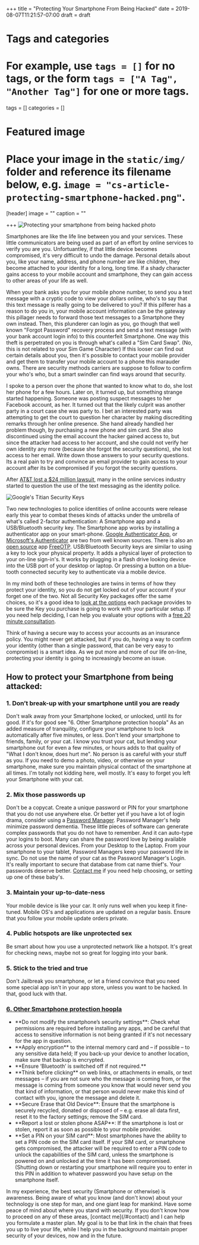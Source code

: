 +++
title = "Protecting Your Smartphone From Being Hacked"
date = 2019-08-07T11:21:57-07:00
draft = draft

# Tags and categories
# For example, use `tags = []` for no tags, or the form `tags = ["A Tag", "Another Tag"]` for one or more tags.
tags = []
categories = []

# Featured image
# Place your image in the `static/img/` folder and reference its filename below, e.g. `image = "cs-article-protecting-smartphone-hacked.png"`.
[header]
image = ""
caption = ""

+++
![Protecting your smartphone from being hacked photo](/img/updates/smartphone-protection/cs-article-protecting-smartphone-hacked.png)


Smartphones are like the life line between you and your services. These little communicators are being used as part of an effort by online services to verify you are you. Unfortuantley, if that little device becomes compromised, it's very difficult to undo the damage. Personal details about you, like your name, address, and phone number are like children, they become attached to your identity for a long, long time. If a shady character gains access to your mobile account and smartphone, they can gain access to other areas of your life as well.

When your bank asks you for your mobile phone number, to send you a text message with a cryptic code to view your dollars online, who's to say that this text message is really going to be delivered to you? If this pilferer has a reason to do you in, your mobile account information can be the gateway this pillager needs to forward those text messages to a Smartphone they own instead. Then,  this plunderer can login as you, go though that well known "Forgot Password" recovery process and send a text message (with your bank account login info) to this counterfeit Smartphone. One way this theft is perpetrated on you is through what's called a "Sim Card Swap". (No, this is not related to your Sim Game Character) If this looser can find out certain details about you, then it's possible to contact your mobile provider and get them to transfer your mobile account to a phone this marauder owns. There are security methods carriers are suppose to follow to confirm your who's who, but a smart swindler can find ways around that security.

I spoke to a person over the phone that wanted to know what to do, she lost her phone for a few hours. Later on, it turned up, but something strange started happening. Someone was posting suspect messages to her Facebook account, as her. It turned out that the likely culprit was another party in a court case she was party to. I bet an interested party was attempting to get the court to question her character by making discrediting remarks through her online presence. She hand already handled her problem though, by purchasing a new phone and sim card. She also discontinued using the email account the hacker gained access to, but since the attacker had access to her account, and she could not verify her own identity any more (because she forgot the security questions), she lost access to her email. Write down those answers to your security questions. Its a real pain to try and convince an email provider to gain access to your account after its be compromised if you forgot the security questions.

After [AT&T lost a $24 million lawsuit](https://www.coindesk.com/att-fails-to-win-dismissal-in-24-million-crypto-sim-swap-lawsuit), many in the online services industry started to question the use of the text messaging as the  identity police.

![Google's Titian Security Keys](/img/updates/smartphone-protection/titan-security-keys.png)

Two new technologies to police identities of online accounts were release early this year to combat theses kinds of attacks under the umbrella of what's called 2-factor authentication: A Smartphone app and a USB/Bluetooth security key. The Smartphone app works by installing a authenticator app on your smart-phone. [Google Authenticator App](https://support.google.com/accounts/answer/1066447?co=GENIE.Platform%3DAndroid&hl=en), or [Microsoft's Authenticator](https://www.microsoft.com/en-us/account/authenticator) are two from well known sources. There is also an [open source](/updates/update-why-open-source-matters-freedom) app [FreeOTP](https://freeotp.github.io/). USB/Bluetooth Security keys are similar to using a key to lock your physical property. It adds a physical layer of protection to your on-line sign-in's. It works by plugging in a flash drive looking device into the USB port of your desktop or laptop. Or pressing a button on a blue-tooth connected security key to authenticate via a mobile device.

In my mind both of these technologies are twins in terms of how they protect your identity, so you do not get locked out of your account if your forget one of the two. Not all Security Key packages offer the same choices, so it's a good idea to [look at the options](https://www.theverge.com/2019/2/22/18235173/the-best-hardware-security-keys-yubico-titan-key-u2f) each package provides to be sure the Key you purchase is going to work with your particular setup. If you need help deciding, I can help you evaluate your options with a [free 20 minute consultation](/#contact).

Think of having a secure way to access your accounts as an insurance policy. You might never get attacked, but if you do, having a way to confirm your identity (other than a single password, that can be very easy to compromise) is a smart idea. As we put more and more of our life on-line, protecting your identity is going to increasingly become an issue.

## How to protect your Smartphone from being attacked:

### 1. Don’t break-up with your smartphone until you are ready

Don't walk away from your Smartphone locked, or unlocked, until its for good. If it's for good see "6. Other Smartphone protection hoopla" As an added measure of tranquility, configure your smartphone to lock automatically after five minutes, or less. Don't lend your smartphone to friends, family, or your cat. I know you trust your cat, but lending your smartphone out for even a few minutes, or hours adds to that quality of "What I don't know, does hurt me". No person is as careful with your stuff as you. If you need to demo a photo, video, or otherwise on your smartphone, make sure you maintain physical contact of the smartphone at all times. I'm totally not kidding here, well mostly. It's easy to forget you left your Smartphone with your cat.

### 2. Mix those passwords up
Don't be a copycat. Create a unique password or PIN for your smartphone that you do not use anywhere else. Or better yet if you have a lot of login drama, consider using a [Password Manager](http://www.scottrlarson.com/recommendations/recommendation-password-managers). Password Manager's help minimize password dementia. These little pieces of software can generate complex passwords that you do not have to remember. And it can auto-type your logins to boot. Many can share the password love by being available across your personal devices. From your Desktop to the Laptop. From your smartphone to your tablet, Password Managers keep your password life in sync. Do not use the name of your cat as the Password Manager's Login. It's really important to secure that database from cat name thief's. Your passwords deserve better. [Contact me](/#contact) if you need help choosing, or setting up one of these baby's.

### 3. Maintain your up-to-date-ness
Your mobile device is like your car. It only runs well when you keep it fine-tuned. Mobile OS's and applications are updated on a regular basis. Ensure that you follow your mobile update orders private.

### 4. Public hotspots are like unprotected sex
Be smart about how you use a unprotected network like a hotspot. It's great for checking news, maybe not so great for logging into your bank.

### 5. Stick to the tried and true
Don't Jailbreak you smartphone, or let a friend convince that you need some special app isn't in your app store, unless you want to be hacked. In that, good luck with that.

  <div class="panel-group" id="accordion">
    <div class="panel panel-default">
      <div class="panel-heading">
        <h3 class="">
          <a data-toggle="collapse" data-parent="#accordion" href="#collapse1">6. Other Smartphone protection hoopla</a>
        </h2>
      </div>
      <div id="collapse1" class="panel-collapse collapse">
        <div class="panel-body">
        <ul>
          <li>**Do not modify the smartphone’s security settings**: Check what permissions are required before installing any apps, and be careful that access to sensitive information is not being granted if it's not necessary for the app in question.</li>
          <li>**Apply encryption** to the internal memory card and – if possible – to any sensitive data held; If you back-up your device to another location, make sure that backup is encrypted.</li>
          <li>**Ensure ‘Bluetooth’ is switched off if not required.**</li>
          <li>**Think before clicking** on web links, or attachments in emails, or text messages – if you are not sure who the message is coming from, or the message is coming from someone you know that would never send you that kind of information, or that person would never make this kind of contact with you, ignore the message and delete it.</li>
          <li>**Secure Erase that Old Device**: Ensure that the smartphone is securely recycled, donated or disposed of – e.g. erase all data first, reset it to the factory settings; remove the SIM card.</li>
          <li>**Report a lost or stolen phone ASAP**: If the smartphone is lost or stolen, report it  as soon as possible to your mobile provider.</li>
          <li>**Set a PIN on your SIM card**: Most smartphones have the ability to set a PIN code on the SIM card itself. If your SIM card, or smartphone gets compromised, the attacker will be required to enter a PIN code to unlock the capabilities of the SIM card, unless the smartphone is powered on and unlocked at the time it has been compromised. (Shutting down or restarting your smartphone will require you to enter in this PIN in addition to whatever password you have setup on the smartphone itself.</li>
        </ul>
        </div>
      </div>
  </div>
In my experience, the best security (Smartphone or otherwise) is awareness. Being aware of what you know (and don't know) about your technology is one step for man, and one giant leap for mankind. Have some peace of mind about where you stand with security. If you don't know how to proceed on any of these areas, [contact me](/#contact) and I can help you formulate a master plan. My goal is to be that link in the chain that frees you up to live your life, while I help you in the background maintain proper security of your devices, now and in the future.
